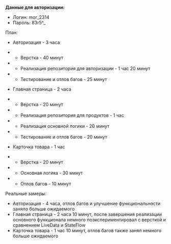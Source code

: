 **Данные для авторизации:**
* Логин: mor_2314
* Пароль: 83r5^_

План:
* Авторизация - 3 часа
* * Верстка - 40 минут
* * Реализация репозитория для авторизации - 1 час 20 минут
* * Тестирование и отлов багов - 25 минут

* Главная страница  - 2 часа
* * Верстка - 20 минут
* * Реализация репозитория для продуктов - 1 час
* * Реализация основной логики - 20 минут
* * Тестирование и отлов багов - 20 минут

* Карточка товара - 1 час
* * Верстка - 20 минут
* * Основная логика - 30 минут
* * Отлов багов - 10 минут
 
Реальные замеры:
* Авторизация - 4 часа, отлов багов и улучшение функциональности заняло больше ожидаемого
* Главная страница - 2 часа 10 минут, после завершения реализации основного функционала немного поэкспериментировал с версткой и сравнением LiveData и StateFlow
* Карточка товара - 1 час 10 минут, отлов багов также занял немного больше ожидаемого
